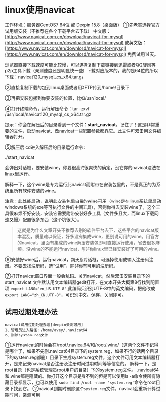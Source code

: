 # linux使用navicat

工作环境：服务器CentOS7 64位 或 Deepin 15.8（桌面版）
①先老实选择官方试用版安装（不推荐在各个下载平台去下载）
中文版：[http://www.navicat.com.cn/download/navicat-for-mysql](http://www.navicat.com.cn/download/navicat-for-mysql)
或英文版：[https://www.navicat.com/en/download/navicat-for-mysql](https://www.navicat.com/en/download/navicat-for-mysql)
免费试用14天。

浏览器直接下载速度可能比较慢，可以选择复制下载链接到迅雷或者QQ旋风等p2p工具下载（亲测速度还是明显快一些）下载对应版本的，我的是64位的所以下载：navicat120_mysql_cs_x64.tar.gz

②直接复制下载的包到linux桌面或者用XFTP传到/home/目录下

③再把安装包挪到你要安装的位置，比如/usr/local/

④打开终端命令，运行解压命令：tar -zxvf  /usr/local/navicat120_mysql_cs_x64.tar.gz

提示：你会在解压后的目录看到一个文件：**start_navicat**。记住了！这是非常重要的文件，启动navicat、改navicat一些配置参数都靠它。此文件可双击用文件编辑器打开。

⑤解压后  cd进入解压后的目录运行命令：

./start_navicat

会弹出对话框，要安装wine，你要很高兴很爽快的确定，没它你的navicat没法在linux里运行。

解释一下，这个wine是专为运行此navicat而附带在安装包里的，不是真正的为系统里所有软件安装的wine。

注意：此处能启动，说明此安装包里自带的**wine**可用（wine是在linux系统里启动windows系统的exe等可执行文件的中间工具），否则你得去安装wine了，这个工具很麻烦不好安装，安装它需要附带安装好多工具（文件多且大，而linux下载网速又慢）配置很多东西（这个坑很大）。
> 这就是为什么文章开头不推荐去别的软件平台去下，这些平台的navicat版本混乱，质量难以保证，好多没有集成wine，更别说可用的wine。用官方的navicat，里面有集成的wine解压安装包即可直接运行使用，省去很多麻烦。没wine的不能运行navicat，除非你linux里已经安装好了可用的wine。

⑥安装好wine后，运行navicat，胡天厨对话框，可选择使用或输入注册码注册。不要去找注册码，选“试用”，除非你有可用的注册码。

⑦打开navicat窗口界面一般会乱码。关闭navicat，然后双击安装目录下的start_navicat 文件默认用文本编辑器gedit打开，在文本开头大概第8行找到配置项 `export LANG="en_US.UTF-8"`,此编码只识别UTF-8中的英文编码，把他改成`export LANG="zh_CN.UTF-8"`，可识别中文。保存，关闭即可。

## 试用过期处理办法

```
navicat试用过期处理办法[deepin亲测可用]
1、管理员进入路径：/home/avey/.navicat64
2、删除system.reg文件
```

①运行navicat的时候会在/root/.navicat64/和/root/.wine/（这两个文件不记得是哪个了，如果不先删.navicat64目录下的system.reg，如果不行的话两个目录下的system.reg都删）目录下生成system.reg文件，这个文件可用文本编辑器打开，是来记录navicat是否注册及注册时间过期时间等等信息的。
解释一下，是root目录（也是系统管理员root用户的目录）下的system.reg文件。
.navicat64和.wine都是隐藏的。你打开这个目录是看不到的但是可以使用ls -a命令使所有隐藏目录都显示，也可以使用
`sudo find /root -name 'system.reg'`命令在root目录下找到它。
②navicat到期时删除这个`system.reg`文件，navicat会重新计算过期时间，亲测可用
